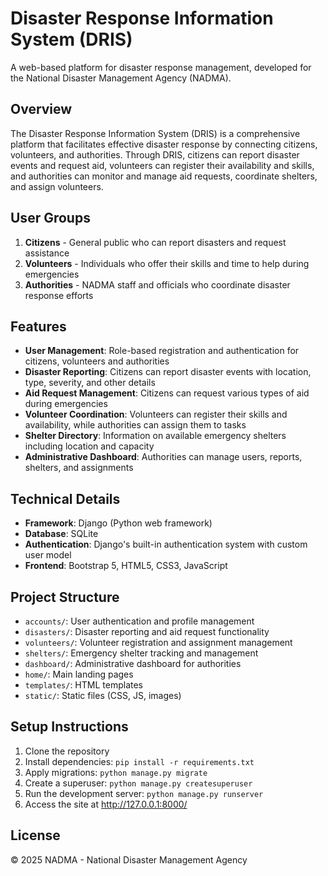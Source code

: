 # Disaster Response Information System (DRIS)

A web-based platform for disaster response management, developed for the National Disaster Management Agency (NADMA).

## Overview

The Disaster Response Information System (DRIS) is a comprehensive platform that facilitates effective disaster response by connecting citizens, volunteers, and authorities. Through DRIS, citizens can report disaster events and request aid, volunteers can register their availability and skills, and authorities can monitor and manage aid requests, coordinate shelters, and assign volunteers.

## User Groups

1. **Citizens** - General public who can report disasters and request assistance
2. **Volunteers** - Individuals who offer their skills and time to help during emergencies
3. **Authorities** - NADMA staff and officials who coordinate disaster response efforts

## Features

- **User Management**: Role-based registration and authentication for citizens, volunteers and authorities
- **Disaster Reporting**: Citizens can report disaster events with location, type, severity, and other details
- **Aid Request Management**: Citizens can request various types of aid during emergencies
- **Volunteer Coordination**: Volunteers can register their skills and availability, while authorities can assign them to tasks
- **Shelter Directory**: Information on available emergency shelters including location and capacity
- **Administrative Dashboard**: Authorities can manage users, reports, shelters, and assignments

## Technical Details

- **Framework**: Django (Python web framework)
- **Database**: SQLite
- **Authentication**: Django's built-in authentication system with custom user model
- **Frontend**: Bootstrap 5, HTML5, CSS3, JavaScript

## Project Structure

- `accounts/`: User authentication and profile management
- `disasters/`: Disaster reporting and aid request functionality
- `volunteers/`: Volunteer registration and assignment management
- `shelters/`: Emergency shelter tracking and management
- `dashboard/`: Administrative dashboard for authorities
- `home/`: Main landing pages
- `templates/`: HTML templates
- `static/`: Static files (CSS, JS, images)

## Setup Instructions

1. Clone the repository
2. Install dependencies: `pip install -r requirements.txt`
3. Apply migrations: `python manage.py migrate`
4. Create a superuser: `python manage.py createsuperuser`
5. Run the development server: `python manage.py runserver`
6. Access the site at http://127.0.0.1:8000/

## License

© 2025 NADMA - National Disaster Management Agency
